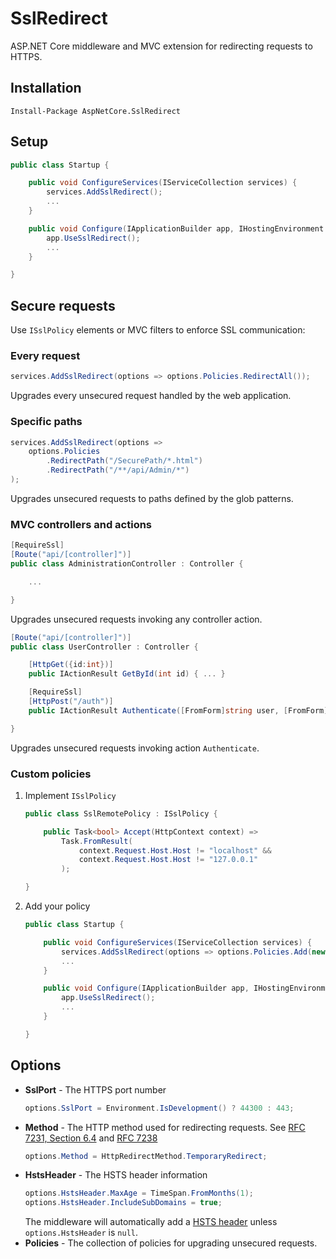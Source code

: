 # SslRedirect

ASP.NET Core middleware and MVC extension for redirecting requests to HTTPS.

## Installation

```
Install-Package AspNetCore.SslRedirect
```

## Setup

```csharp
public class Startup {

    public void ConfigureServices(IServiceCollection services) {
        services.AddSslRedirect();
        ...
    }

    public void Configure(IApplicationBuilder app, IHostingEnvironment env, ILoggerFactory loggerFactory) {
        app.UseSslRedirect();
        ...
    }

}
```

## Secure requests

Use `ISslPolicy` elements or MVC filters to enforce SSL communication:

### Every request

```csharp
services.AddSslRedirect(options => options.Policies.RedirectAll());
```

Upgrades every unsecured request handled by the web application.

### Specific paths

```csharp
services.AddSslRedirect(options =>
    options.Policies
        .RedirectPath("/SecurePath/*.html")
        .RedirectPath("/**/api/Admin/*")
);
```

Upgrades unsecured requests to paths defined by the glob patterns.

### MVC controllers and actions

```csharp
[RequireSsl]
[Route("api/[controller]")]
public class AdministrationController : Controller {

    ...

}
```

Upgrades unsecured requests invoking any controller action.

```csharp
[Route("api/[controller]")]
public class UserController : Controller {

    [HttpGet({id:int})]
    public IActionResult GetById(int id) { ... }

    [RequireSsl]
    [HttpPost("/auth")]
    public IActionResult Authenticate([FromForm]string user, [FromForm]string password) { ... }

}
```

Upgrades unsecured requests invoking action `Authenticate`.

### Custom policies

1) Implement `ISslPolicy`
   ```csharp
   public class SslRemotePolicy : ISslPolicy {
   
       public Task<bool> Accept(HttpContext context) =>
           Task.FromResult(
               context.Request.Host.Host != "localhost" &&
               context.Request.Host.Host != "127.0.0.1"
           );
   
   }
   ```
2) Add your policy
   ```csharp
   public class Startup {
   
       public void ConfigureServices(IServiceCollection services) {
           services.AddSslRedirect(options => options.Policies.Add(new SslRemotePolicy());
           ...
       }
   
       public void Configure(IApplicationBuilder app, IHostingEnvironment env, ILoggerFactory loggerFactory) {
           app.UseSslRedirect();
           ...
       }
   
   }
   ```

## Options

* **SslPort** - The HTTPS port number
  ```csharp
  options.SslPort = Environment.IsDevelopment() ? 44300 : 443;
  ```
* **Method** - The HTTP method used for redirecting requests. See
  [RFC 7231, Section 6.4](https://tools.ietf.org/html/rfc7231#section-6.4) and
  [RFC 7238](https://tools.ietf.org/html/rfc7238)
  ```csharp
  options.Method = HttpRedirectMethod.TemporaryRedirect;
  ```
* **HstsHeader** - The HSTS header information
  ```csharp
  options.HstsHeader.MaxAge = TimeSpan.FromMonths(1);
  options.HstsHeader.IncludeSubDomains = true;
  ```
  The middleware will automatically add a [HSTS header](https://tools.ietf.org/html/rfc6797) unless
  `options.HstsHeader` is `null`.
* **Policies** - The collection of policies for upgrading unsecured requests.